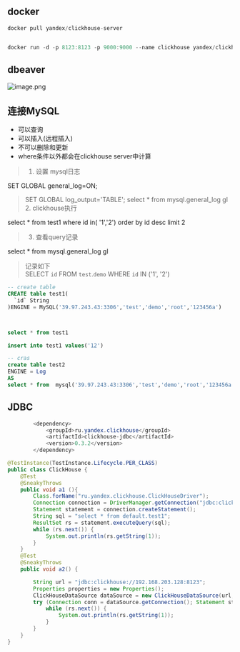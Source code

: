 ## docker
```java
docker pull yandex/clickhouse-server


docker run -d -p 8123:8123 -p 9000:9000 --name clickhouse yandex/clickhouse-server
```
## dbeaver
![image.png](https://cdn.nlark.com/yuque/0/2022/png/21561641/1650447408983-706a211e-f703-462f-a831-82cbd3d1d878.png#clientId=ufe60f537-602f-4&crop=0&crop=0&crop=1&crop=1&from=paste&height=539&id=ue7e3c4b4&margin=%5Bobject%20Object%5D&name=image.png&originHeight=539&originWidth=681&originalType=binary&ratio=1&rotation=0&showTitle=false&size=39006&status=done&style=none&taskId=u3b23c0cf-45db-4f4c-8c96-e38eb879461&title=&width=681)

## 连接MySQL

- 可以查询
- 可以插入(远程插入)
- 不可以删除和更新
- where条件以外都会在clickhouse server中计算

> 1. 设置 mysql日志
> 
SET GLOBAL general_log=ON;
> SET GLOBAL log_output='TABLE';
> select * from mysql.general_log gl 
> 2. clickhouse执行 
> 
select * from test1 where id  in( '1','2') order by id desc  limit 2
> 3. 查看query记录
> 
select * from mysql.general_log gl 
> 记录如下   
> SELECT `id` FROM `test`.`demo` WHERE `id` IN ('1', '2')

```sql
-- create table
CREATE table test1(
  `id` String  
)ENGINE = MySQL('39.97.243.43:3306','test','demo','root','123456a')



select * from test1

insert into test1 values('12')

-- cras
create table test2 
ENGINE = Log
AS
select * from  mysql('39.97.243.43:3306','test','demo','root','123456a')
```
## JDBC
```java
		<dependency>
			<groupId>ru.yandex.clickhouse</groupId>
			<artifactId>clickhouse-jdbc</artifactId>
			<version>0.3.2</version>
		</dependency>
```
```java
@TestInstance(TestInstance.Lifecycle.PER_CLASS)
public class ClickHouse {
    @Test
    @SneakyThrows
    public void a1 (){
        Class.forName("ru.yandex.clickhouse.ClickHouseDriver");
        Connection connection = DriverManager.getConnection("jdbc:clickhouse://192.168.203.128:8123");
        Statement statement = connection.createStatement();
        String sql = "select * from default.test1";
        ResultSet rs = statement.executeQuery(sql);
        while (rs.next()) {
            System.out.println(rs.getString(1));
        }
    }
    @Test
    @SneakyThrows
    public void a2() {

        String url = "jdbc:clickhouse://192.168.203.128:8123";
        Properties properties = new Properties();
        ClickHouseDataSource dataSource = new ClickHouseDataSource(url, properties);
        try (Connection conn = dataSource.getConnection(); Statement stmt = conn.createStatement(); ResultSet rs = stmt.executeQuery("select * from default.test1")) {
            while (rs.next()) {
                System.out.println(rs.getString(1));
            }
        }
    }
}


```
